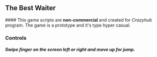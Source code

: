 ## The Best Waiter

#### This game scripts are **non-commercial** and created for *Crazyhub* program. The game is a prototype and it's type hyper casual.

### Controls
##### Swipe finger on the screen left or right and move up for jump.
